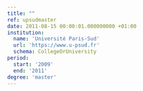 ```yaml
---
title: ""
ref: upsudmaster
date: 2011-08-15 00:00:01.000000000 +01:00
institution:
  name: 'Université Paris-Sud'
  url: 'https://www.u-psud.fr'
  schema: CollegeOrUniversity
period:
  start: '2009'
  end: '2011'
degree: 'master'
---
```

